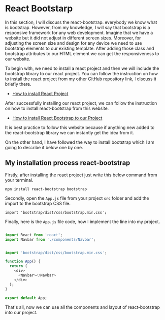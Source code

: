 # React Bootstarp
In this section, I will discuss the react-bootstrap. everybody we know what is bootstrap.
However, from my knowledge, I will say that bootstrap is a responsive framework for any web development. 
Imagine that we have a website but it did not adjust in different screen sizes. 
Moreover, for adjusting the screen size and design for any device we need to use bootstrap elements to our existing template. 
After adding those class and bootstrap attributes to our HTML element we can get the responsiveness to our website.

To begin with, we need to install a react project and then we will include the bootstrap library to our react project.
You can follow the instruction on how to install the react project from my other GitHub repository link, I discuss it briefly there.

- [How to install React Project](https://github.com/Maxyee/reactdevelopmentstrategies/tree/master/installReactProject)

After successfully installing our react project, we can follow the instruction on how to install react-bootstrap from this website.

- [How to install React Bootstrap to our Project](https://react-bootstrap.github.io/getting-started/introduction/)

It is best practice to follow this website because if anything new added to the react-bootstrap library we can instantly get the idea from it.

On the other hand, I have followed the way to install bootstrap which I am going to describe it below one by one.

## My installation process react-bootstrap
Firstly, after installing the react project just write this below command from your terminal.

`npm install react-bootstrap bootstrap`

Secondly, open the `App.js` file from your project `src` folder and add the import to the bootstrap CSS file.

`import 'bootstrap/dist/css/bootstrap.min.css';`

Finally, here is the `App.js` file code, how I implement the line into my project.

```js

import React from 'react';
import Navbar from './components/Navbar';


import 'bootstrap/dist/css/bootstrap.min.css';

function App() {
  return (
    <div>
      <Navbar></Navbar>
    </div>
  );
}

export default App;

```
That's all, now we can use all the components and layout of react-bootstrap into our project.
